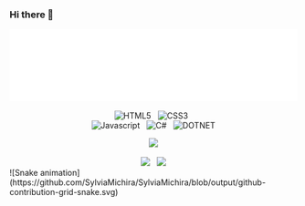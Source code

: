 ### Hi there 👋


<p align="center">
<img src="header.svg" />
</p>


<div align="center">
  
![HTML5](https://img.shields.io/badge/HTML5-00008b?style=for-the-badge&logo=html5&logoColor=ff6216)
&nbsp;
![CSS3](https://img.shields.io/badge/CSS3-00008b?style=for-the-badge&logo=css3&logoColor=007fff)
&nbsp;  
![Javascript](https://img.shields.io/badge/JavaScript-00008b?style=for-the-badge&logo=javascript&logoColor=fffb27)
&nbsp;
![C#](https://img.shields.io/badge/C%23-00008b?style=for-the-badge&logo=csharp&logoColor=6fcf00)
&nbsp;
![DOTNET](https://img.shields.io/badge/.NET-00008b?style=for-the-badge&logo=dotnet&logoColor=8c00ca)

&nbsp;
<a href="https://www.linkedin.com/in/SylviaMichira-15a52a216/" target="_blank"><img src="https://img.shields.io/badge/-LinkedIn-00008b?style=for-the-badge&logo=linkedin&logoColor=white" target="_blank"></a> 
  &nbsp;

<img height="180em" src="https://github-readme-stats.vercel.app/api?username=SylviaMichira&show_icons=true&theme=github_dark&include_all_commits=true&count_private=true"/>
  &nbsp;
<img height="180em" src="https://github-readme-stats.vercel.app/api/top-langs/?username=SylviaMichira&layout=compact&langs_count=7&theme=github_dark"/>

  


</div>
![Snake animation](https://github.com/SylviaMichira/SylviaMichira/blob/output/github-contribution-grid-snake.svg)
  </div>








